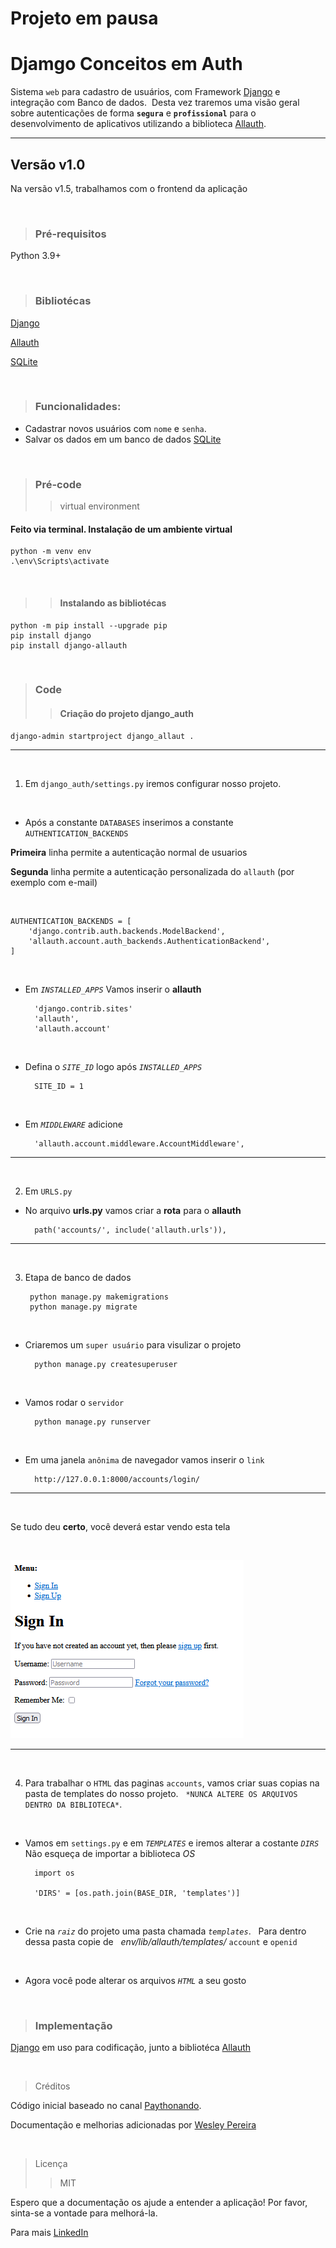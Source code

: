 # Projeto em pausa

# Djamgo Conceitos em Auth

Sistema ``web`` para cadastro de usuários, com Framework [Django](https://docs.djangoproject.com/en/5.0/) e integração com Banco de dados.&nbsp; 
Desta vez traremos uma visão geral sobre autenticações de forma **``segura``** e **``profissional``** para o desenvolvimento de aplicativos utilizando a biblioteca [Allauth](https://docs.allauth.org/en/latest/installation/quickstart.html).

---

## Versão v1.0
Na versão v1.5, trabalhamos com o frontend da aplicação 

&nbsp;

> ### Pré-requisitos

Python 3.9+
 
&nbsp;
  
> ### Bibliotécas
 
[Django](https://docs.djangoproject.com/en/5.0/)

[Allauth](https://docs.allauth.org/en/latest/installation/quickstart.html)

[SQLite](https://www.sqlite.org/docs.html)


&nbsp;

> ### Funcionalidades:

* Cadastrar novos usuários com ``nome`` e ``senha``.
* Salvar os dados em um banco de dados [SQLite](https://www.sqlite.org/docs.html)

&nbsp; 

> ### Pré-code
> > virtual environment
#### Feito via terminal. Instalação de um ambiente virtual
    python -m venv env
    .\env\Scripts\activate
&nbsp;
> > #### Instalando as bibliotécas

    python -m pip install --upgrade pip
    pip install django
    pip install django-allauth

&nbsp;
> ### Code
> > #### Criação do projeto django_auth
 
    django-admin startproject django_allaut .

---
&nbsp;
1. Em ``django_auth/settings.py`` iremos configurar nosso projeto.&nbsp;
   
&nbsp;

* Após a constante ``DATABASES`` inserimos a constante ``AUTHENTICATION_BACKENDS``

**Primeira** linha permite a autenticação normal de usuarios

**Segunda** linha permite a autenticação personalizada do ``allauth`` (por exemplo com e-mail)

&nbsp;

    AUTHENTICATION_BACKENDS = [
        'django.contrib.auth.backends.ModelBackend',
        'allauth.account.auth_backends.AuthenticationBackend',
    ]

&nbsp;

* Em *``INSTALLED_APPS``* Vamos inserir o **allauth** 
   
        'django.contrib.sites'
        'allauth',
        'allauth.account'

&nbsp;
 
* Defina o *``SITE_ID``* logo após *``INSTALLED_APPS``*

        SITE_ID = 1

&nbsp;
 
* Em *``MIDDLEWARE``* adicione

        'allauth.account.middleware.AccountMiddleware',

---
&nbsp;
 
2. Em ``URLS.py``&nbsp;
* No arquivo **urls.py** vamos criar a **rota** para o **allauth**

        path('accounts/', include('allauth.urls')),

---
&nbsp;
 
3. Etapa de banco de dados

        python manage.py makemigrations
        python manage.py migrate

&nbsp;
 
* Criaremos um ``super usuário`` para visulizar o projeto

        python manage.py createsuperuser

&nbsp;
 
* Vamos rodar o ``servidor``
  
        python manage.py runserver

&nbsp;
 
* Em uma janela ``anônima`` de navegador vamos inserir o ``link``
    
        http://127.0.0.1:8000/accounts/login/
---
&nbsp;
&nbsp;

Se tudo deu **certo**, você deverá estar vendo esta tela 

&nbsp;
 
![Alt text](figura1.png)


--- 
&nbsp;
 
4. Para trabalhar o ``HTML`` das paginas ``accounts``, vamos criar suas copias na pasta de templates do nosso projeto. 
&nbsp; 
``*NUNCA ALTERE OS ARQUIVOS DENTRO DA BIBLIOTECA*``.

&nbsp;
 
* Vamos em ``settings.py`` e em *``TEMPLATES``* e iremos alterar a costante *``DIRS``* 
&nbsp;
Não esqueça de importar a biblioteca *OS*

        import os

        'DIRS' = [os.path.join(BASE_DIR, 'templates')]

&nbsp;
 
* Crie na *``raiz``* do projeto uma pasta chamada *``templates``*. 
&nbsp;
Para dentro dessa pasta copie de 
&nbsp; 
*env/lib/allauth/templates/* ``account`` e ``openid``

&nbsp;
 
* Agora você pode alterar os arquivos *``HTML``* a seu gosto

&nbsp;

> ### Implementação

 [Django](https://docs.djangoproject.com/en/5.0/) em uso para codificação, junto a bibliotéca [Allauth](https://docs.allauth.org/en/latest/installation/quickstart.html)

&nbsp;

> Créditos

Código inicial baseado no canal [Paythonando](https://www.youtube.com/playlist?list=PLCxYb_kl1FLaVvULMOXthDa9DP5-anT7A).


Documentação e melhorias adicionadas por [Wesley Pereira](https://github.com/wesleyp846)

&nbsp;
> Licença
> > MIT


Espero que a documentação os ajude a entender a aplicação! 
Por favor, sinta-se a vontade para melhorá-la. &nbsp;

Para mais [LinkedIn](https://www.linkedin.com/in/wesleyp846)
